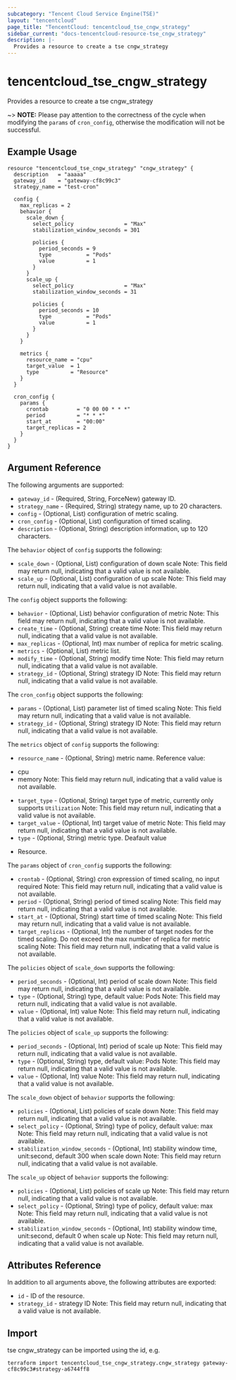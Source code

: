 ```yaml
---
subcategory: "Tencent Cloud Service Engine(TSE)"
layout: "tencentcloud"
page_title: "TencentCloud: tencentcloud_tse_cngw_strategy"
sidebar_current: "docs-tencentcloud-resource-tse_cngw_strategy"
description: |-
  Provides a resource to create a tse cngw_strategy
---
```


# tencentcloud_tse_cngw_strategy

Provides a resource to create a tse cngw_strategy

~> **NOTE:** Please pay attention to the correctness of the cycle when modifying the `params` of `cron_config`, otherwise the modification will not be successful.

## Example Usage

```hcl
resource "tencentcloud_tse_cngw_strategy" "cngw_strategy" {
  description   = "aaaaa"
  gateway_id    = "gateway-cf8c99c3"
  strategy_name = "test-cron"

  config {
    max_replicas = 2
    behavior {
      scale_down {
        select_policy                = "Max"
        stabilization_window_seconds = 301

        policies {
          period_seconds = 9
          type           = "Pods"
          value          = 1
        }
      }
      scale_up {
        select_policy                = "Max"
        stabilization_window_seconds = 31

        policies {
          period_seconds = 10
          type           = "Pods"
          value          = 1
        }
      }
    }

    metrics {
      resource_name = "cpu"
      target_value  = 1
      type          = "Resource"
    }
  }

  cron_config {
    params {
      crontab         = "0 00 00 * * *"
      period          = "* * *"
      start_at        = "00:00"
      target_replicas = 2
    }
  }
}
```

## Argument Reference

The following arguments are supported:

* `gateway_id` - (Required, String, ForceNew) gateway ID.
* `strategy_name` - (Required, String) strategy name, up to 20 characters.
* `config` - (Optional, List) configuration of metric scaling.
* `cron_config` - (Optional, List) configuration of timed scaling.
* `description` - (Optional, String) description information, up to 120 characters.

The `behavior` object of `config` supports the following:

* `scale_down` - (Optional, List) configuration of down scale
Note: This field may return null, indicating that a valid value is not available.
* `scale_up` - (Optional, List) configuration of up scale
Note: This field may return null, indicating that a valid value is not available.

The `config` object supports the following:

* `behavior` - (Optional, List) behavior configuration of metric
Note: This field may return null, indicating that a valid value is not available.
* `create_time` - (Optional, String) create time
Note: This field may return null, indicating that a valid value is not available.
* `max_replicas` - (Optional, Int) max number of replica for metric scaling.
* `metrics` - (Optional, List) metric list.
* `modify_time` - (Optional, String) modify time
Note: This field may return null, indicating that a valid value is not available.
* `strategy_id` - (Optional, String) strategy ID
Note: This field may return null, indicating that a valid value is not available.

The `cron_config` object supports the following:

* `params` - (Optional, List) parameter list of timed scaling
Note: This field may return null, indicating that a valid value is not available.
* `strategy_id` - (Optional, String) strategy ID
Note: This field may return null, indicating that a valid value is not available.

The `metrics` object of `config` supports the following:

* `resource_name` - (Optional, String) metric name. Reference value:
- cpu
- memory
Note: This field may return null, indicating that a valid value is not available.
* `target_type` - (Optional, String) target type of metric, currently only supports `Utilization`
Note: This field may return null, indicating that a valid value is not available.
* `target_value` - (Optional, Int) target value of metric
Note: This field may return null, indicating that a valid value is not available.
* `type` - (Optional, String) metric type. Deafault value
- Resource.

The `params` object of `cron_config` supports the following:

* `crontab` - (Optional, String) cron expression of timed scaling, no input required
Note: This field may return null, indicating that a valid value is not available.
* `period` - (Optional, String) period of timed scaling
Note: This field may return null, indicating that a valid value is not available.
* `start_at` - (Optional, String) start time of timed scaling
Note: This field may return null, indicating that a valid value is not available.
* `target_replicas` - (Optional, Int) the number of target nodes for the timed scaling. Do not exceed the max number of replica for metric scaling
Note: This field may return null, indicating that a valid value is not available.

The `policies` object of `scale_down` supports the following:

* `period_seconds` - (Optional, Int) period of scale down
Note: This field may return null, indicating that a valid value is not available.
* `type` - (Optional, String) type, default value: Pods
Note: This field may return null, indicating that a valid value is not available.
* `value` - (Optional, Int) value
Note: This field may return null, indicating that a valid value is not available.

The `policies` object of `scale_up` supports the following:

* `period_seconds` - (Optional, Int) period of scale up
Note: This field may return null, indicating that a valid value is not available.
* `type` - (Optional, String) type, default value: Pods
Note: This field may return null, indicating that a valid value is not available.
* `value` - (Optional, Int) value
Note: This field may return null, indicating that a valid value is not available.

The `scale_down` object of `behavior` supports the following:

* `policies` - (Optional, List) policies of scale down
Note: This field may return null, indicating that a valid value is not available.
* `select_policy` - (Optional, String) type of policy, default value: max
Note: This field may return null, indicating that a valid value is not available.
* `stabilization_window_seconds` - (Optional, Int) stability window time, unit:second, default 300 when scale down
Note: This field may return null, indicating that a valid value is not available.

The `scale_up` object of `behavior` supports the following:

* `policies` - (Optional, List) policies of scale up
Note: This field may return null, indicating that a valid value is not available.
* `select_policy` - (Optional, String) type of policy, default value: max
Note: This field may return null, indicating that a valid value is not available.
* `stabilization_window_seconds` - (Optional, Int) stability window time, unit:second, default 0 when scale up
Note: This field may return null, indicating that a valid value is not available.

## Attributes Reference

In addition to all arguments above, the following attributes are exported:

* `id` - ID of the resource.
* `strategy_id` - strategy ID
Note: This field may return null, indicating that a valid value is not available.


## Import

tse cngw_strategy can be imported using the id, e.g.

```
terraform import tencentcloud_tse_cngw_strategy.cngw_strategy gateway-cf8c99c3#strategy-a6744ff8
```

